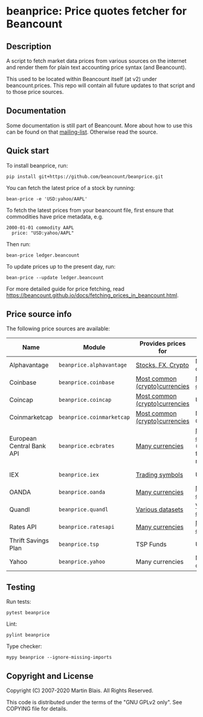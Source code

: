 # beanprice: Price quotes fetcher for Beancount

## Description

A script to fetch market data prices from various sources on the internet
and render them for plain text accounting price syntax (and Beancount).

This used to be located within Beancount itself (at v2) under beancount.prices.
This repo will contain all future updates to that script and to those price
sources.

## Documentation

Some documentation is still part of Beancount. More about how to use this can be
found on that [mailing-list](https://groups.google.com/forum/#!forum/beancount).
Otherwise read the source.

## Quick start

To install beanprice, run:

```shell
pip install git+https://github.com/beancount/beanprice.git
```

You can fetch the latest price of a stock by running:

```shell
bean-price -e 'USD:yahoo/AAPL'
```

To fetch the latest prices from your beancount file, first ensure that commodities have price metadata, e.g.

```
2000-01-01 commodity AAPL
  price: "USD:yahoo/AAPL"
```

Then run:

```shell
bean-price ledger.beancount
```

To update prices up to the present day, run:

```shell
bean-price --update ledger.beancount
```

For more detailed guide for price fetching, read <https://beancount.github.io/docs/fetching_prices_in_beancount.html>.


## Price source info
The following price sources are available:

| Name   | Module               | Provides prices for                                                          | Base currency                                            | Latest price? | Historical price? |
|--------|----------------------|------------------------------------------------------------------------------|----------------------------------------------------------|---------------|-------------------|
|Alphavantage| `beanprice.alphavantage` | [Stocks, FX, Crypto](http://alphavantage.co)                         | Many currencies                                          | ✓             | ✕                |
|Coinbase| `beanprice.coinbase` | [Most common (crypto)currencies](https://api.coinbase.com/v2/exchange-rates) | [Many currencies](https://api.coinbase.com/v2/currencies)| ✓             | ✓                |
|Coincap | `beanprice.coincap`  | [Most common (crypto)currencies](https://docs.coincap.io)                    | USD                                                      | ✓             | ✓                |
|Coinmarketcap | `beanprice.coinmarketcap`  | [Most common (crypto)currencies](https://coinmarketcap.com/api/documentation/v1/)| Many Currencies                          | ✓             | ✕                |
|European Central Bank API| `beanprice.ecbrates`| [Many currencies](https://data.ecb.europa.eu/search-results?searchTerm=exchange%20rates)                     | [Many currencies](https://data.ecb.europa.eu/search-results?searchTerm=exchange%20rates) (Derived from EUR rates)| ✓             | ✓                |
|IEX     | `beanprice.iex`      | [Trading symbols](https://iextrading.com/trading/eligible-symbols/)          | USD                                                      | ✓             | 🚧 (Not yet!)    |
|OANDA   | `beanprice.oanda`    | [Many currencies](https://developer.oanda.com/exchange-rates-api/v1/currencies/) | [Many currencies](https://developer.oanda.com/exchange-rates-api/v1/currencies/) | ✓ | ✓ |
|Quandl  | `beanprice.quandl`   | [Various datasets](https://www.quandl.com/search)                            | [Various datasets](https://www.quandl.com/search)        | ✓             | ✓                |
|Rates API| `beanprice.ratesapi`| [Many currencies](https://api.exchangerate.host/symbols)                     | [Many currencies](https://api.exchangerate.host/symbols) | ✓             | ✓                |
|Thrift Savings Plan| `beanprice.tsp` | TSP Funds | USD                                                                                                                   | ✓             | ✓                |
|Yahoo   | `beanprice.yahoo`    | Many currencies                                                              | Many currencies                                          | ✓             | ✓                |


## Testing

Run tests:

```
pytest beanprice
```

Lint:

```
pylint beanprice
```

Type checker:

```
mypy beanprice --ignore-missing-imports
```

## Copyright and License

Copyright (C) 2007-2020  Martin Blais.  All Rights Reserved.

This code is distributed under the terms of the "GNU GPLv2 only".
See COPYING file for details.
